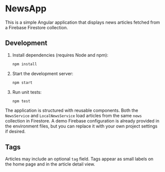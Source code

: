# NewsApp

This is a simple Angular application that displays news articles fetched from a Firebase Firestore collection.

## Development

1. Install dependencies (requires Node and npm):
   ```bash
   npm install
   ```
2. Start the development server:
   ```bash
   npm start
   ```
3. Run unit tests:
   ```bash
   npm test
   ```

The application is structured with reusable components. Both the `NewsService` and `LocalNewsService` load articles from the same `news` collection in Firestore. A demo Firebase configuration is already provided in the environment files, but you can replace it with your own project settings if desired.

## Tags

Articles may include an optional `tag` field. Tags appear as small labels on the home page and in the article detail view.
